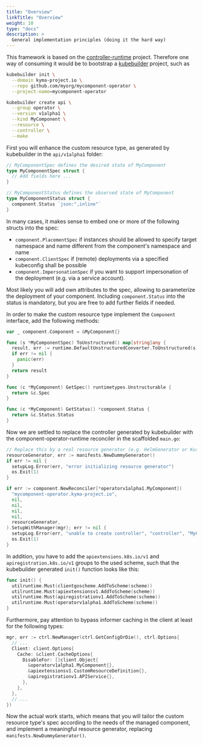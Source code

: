 ```yaml
---
title: "Overview"
linkTitle: "Overview"
weight: 10
type: "docs"
description: >
  General implementation principles (doing it the hard way)
---
```


This framework is based on the [controller-runtime](https://github.com/kubernetes-sigs/controller-runtime/) project.
Therefore one way of consuming it would be to bootstrap a [kubebuilder](https://github.com/kubernetes-sigs/kubebuilder)
project, such as

```bash
kubebuilder init \
  --domain kyma-project.io \
  --repo github.com/myorg/mycomponent-operator \
  --project-name=mycomponent-operator

kubebuilder create api \
  --group operator \
  --version v1alpha1 \
  --kind MyComponent \
  --resource \
  --controller \
  --make
```

First you will enhance the custom resource type, as generated by kubebuilder in the `api/v1alpha1` folder:

```go
// MyComponentSpec defines the desired state of MyComponent
type MyComponentSpec struct {
  // Add fields here ...
}

// MyComponentStatus defines the observed state of MyComponent
type MyComponentStatus struct {
  component.Status `json:",inline"`
}
```

In many cases, it makes sense to embed one or more of the following structs into the spec:
- `component.PlacementSpec` if instances should be allowed to specify target namespace and name different from the
  component's namespace and name
- `component.ClientSpec` if (remote) deployments via a specified kubeconfig shall be possible
- `component.ImpersonationSpec` if you want to support impersonation of the deployment (e.g. via a service account).

Most likely you will add own attributes to the spec, allowing to parameterize the deployment of your component.
Including `component.Status` into the status is mandatory, but you are free to add further fields if needed.

In order to make the custom resource type implement the `Component` interface, add the following methods:

```go
var _ component.Component = &MyComponent{}

func (s *MyComponentSpec) ToUnstructured() map[string]any {
  result, err := runtime.DefaultUnstructuredConverter.ToUnstructured(s)
  if err != nil {
    panic(err)
  }
  return result
}

func (c *MyComponent) GetSpec() runtimetypes.Unstructurable {
  return &c.Spec
}

func (c *MyComponent) GetStatus() *component.Status {
  return &c.Status.Status
}
```

Now we are settled to replace the controller generated by kubebuilder with the component-operator-runtime reconciler in the scaffolded `main.go`:

```go
// Replace this by a real resource generator (e.g. HelmGenerator or KustomizeGenerator, or your own one).
resourceGenerator, err := manifests.NewDummyGenerator()
if err != nil {
  setupLog.Error(err, "error initializing resource generator")
  os.Exit(1)
}

if err := component.NewReconciler[*operatorv1alpha1.MyComponent](
  "mycomponent-operator.kyma-project.io",
  nil,
  nil,
  nil,
  nil,
  resourceGenerator,
).SetupWithManager(mgr); err != nil {
  setupLog.Error(err, "unable to create controller", "controller", "MyComponent")
  os.Exit(1)
}
```

In addition, you have to add the `apiextensions.k8s.io/v1` and `apiregistration.k8s.io/v1` groups to the used scheme, such
that the kubebuilder generated `init()` function looks like this:

```go
func init() {
  utilruntime.Must(clientgoscheme.AddToScheme(scheme))
  utilruntime.Must(apiextensionsv1.AddToScheme(scheme))
  utilruntime.Must(apiregistrationv1.AddToScheme(scheme))
  utilruntime.Must(operatorv1alpha1.AddToScheme(scheme))
}
```

Furthermore, pay attention to bypass informer caching in the client at least for the following types:

```go
mgr, err := ctrl.NewManager(ctrl.GetConfigOrDie(), ctrl.Options{
  // ...
  Client: client.Options{
    Cache: &client.CacheOptions{
      DisableFor: []client.Object{
        &operatorv1alpha1.MyComponent{},
        &apiextensionsv1.CustomResourceDefinition{},
        &apiregistrationv1.APIService{},
      },
    },
  },
  // ...
})
```

Now the actual work starts, which means that you will tailor the custom resource type's spec according to
the needs of the managed component, and implement a meaningful resource generator, replacing `manifests.NewDummyGenerator()`.
